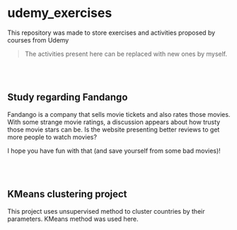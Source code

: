 # udemy_exercises

This repository was made to store exercises and activities proposed by courses from Udemy

> The activities present here can be replaced with new ones by myself.

<br/><br/>


## Study regarding Fandango

Fandango is a company that sells movie tickets and also rates those movies. With some strange movie ratings, a discussion appears about how trusty those movie stars can be. Is the website presenting better reviews to get more people to watch movies?

I hope you have fun with that (and save yourself from some bad movies)!

<br/><br/>


## KMeans clustering project 

This project uses unsupervised method to cluster countries by their parameters. KMeans method was used here.

<br/><br/>
